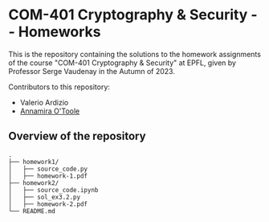 # COM-401 Cryptography & Security -- Homeworks

This is the repository containing the solutions to the homework assignments of the course "COM-401 Cryptography & Security" at EPFL, given by Professor Serge Vaudenay in the Autumn of 2023.

Contributors to this repository:
- Valerio Ardizio
- [Annamira O'Toole](https://github.com/annamiraotoole)

## Overview of the repository
```
.
├── homework1/
│   ├── source_code.py
│   ├── homework-1.pdf
├── homework2/
│   ├── source_code.ipynb
│   ├── sol_ex3.2.py
│   ├── homework-2.pdf
└── README.md
```
